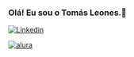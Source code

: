 ### Olá! Eu sou o Tomás Leones.👋

[![Linkedin](https://img.shields.io/badge/LinkedIn-0077B5?style=for-the-badge&logo=linkedin&logoColor=white
)](https://www.linkedin.com/in/tomasleones/)

[![alura](https://img.shields.io/badge/alura-darkblue?style=for-the-badge)](https://cursos.alura.com.br/user/tomasleones)
